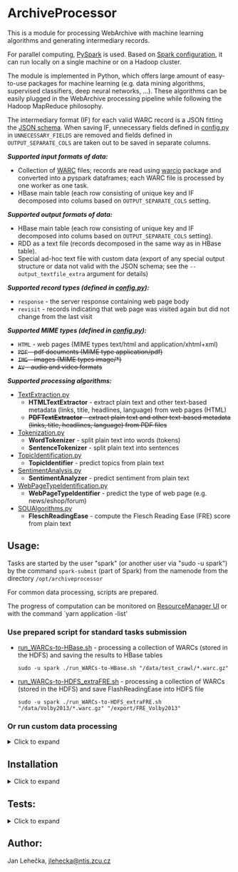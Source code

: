 # ArchiveProcessor

This is a module for processing WebArchive with machine learning algorithms and generating intermediary records.


For parallel computing, [PySpark](https://github.com/apache/spark/tree/master/python) is used. Based on [Spark configuration](http://spark.apache.org/docs/latest/configuration.html), it can 
run locally on a single machine or on a Hadoop cluster.

The module is implemented in Python, which offers large amount of easy-to-use packages for machine learning 
(e.g. data mining algorithms, supervised classifiers, deep neural networks, ...). These algorithms can be 
easily plugged in the WebArchive processing pipeline while following the 
Hadoop MapReduce philosophy.

The intermediary format (IF) for each valid WARC record is a JSON fitting 
    the [JSON schema](./schema.json). When saving IF, unnecessary fields defined in [config.py](./src/config.py)
    in `UNNECESSARY_FIELDS` are removed and fields defined in 
    `OUTPUT_SEPARATE_COLS` are taken out to be saved in separate columns.

***Supported input formats of data:***
* Collection of [WARC][1] files; records 
        are read using [warcio](https://github.com/webrecorder/warcio) package and converted into a pyspark dataframes; 
        each WARC file is processed by one 
        worker as one task.
* HBase main table (each row consisting of unique key and IF decomposed 
        into colums based on `OUTPUT_SEPARATE_COLS` setting.

***Supported output formats of data:***
* HBase main table (each row consisting of unique key and IF decomposed 
        into colums based on `OUTPUT_SEPARATE_COLS` setting).
* RDD as a text file (records decomposed in the same way as in HBase table).
* Special ad-hoc text file with custom data (export of any special output structure or
        data not valid with the JSON schema; see the `--output_textfile_extra` argument for details)

***Supported record types (defined in [config.py](./src/config.py)):***
*  `response` - the server response containing web page body
*  `revisit` - records indicating that web page was visited again but did not change from the last visit

***Supported MIME types (defined in [config.py](./src/config.py)):***
*  `HTML` - web pages (MIME types text/html and application/xhtml+xml)
*  ~~`PDF` - pdf documents (MIME type application/pdf)~~
*  ~~`IMG` - images (MIME types image/*)~~
*  ~~`AV` - audio and video formats~~

***Supported processing algorithms:***
*  [TextExtraction.py](./src/TextExtraction.py)
    * **HTMLTextExtractor** - extract plain text and other text-based metadata (links, title, headlines, language) from web pages (HTML)
    * ~~**PDFTextExtractor** - extract plain text and other text-based metadata (links, title, headlines, language) from PDF files~~
*  [Tokenization.py](./src/Tokenization.py)
    * **WordTokenizer** - split plain text into words (tokens)
    * **SentenceTokenizer** - split plain text into sentences
*  [TopicIdentification.py](./src/TopicIdentification.py)
    * **TopicIdentifier** - predict topics from plain text
*  [SentimentAnalysis.py](./src/SentimentAnalysis.py)
    * **SentimentAnalyzer** - predict sentiment from plain text
*  [WebPageTypeIdentification.py](./src/WebPageTypeIdentification.py)
    * **WebPageTypeIdentifier** - predict the type of web page (e.g. news/eshop/forum)
*  [SOUAlgorithms.py](./src/SOUAlgorithms.py)
    * **FleschReadingEase** - compute the Flesch Reading Ease (FRE) score from plain text

## Usage:
Tasks are started by the user "spark" (or another user via "sudo -u spark") by the command `spark-submit` (part of Spark) from the namenode from the directory `/opt/archiveprocessor`

For common data processing, scripts are prepared.

The progress of computation can be monitored on [ResourceManager UI](http://twann00.nkp.cz:8088/ui2) or with the command `yarn application -list'

### Use prepared script for standard tasks submission
* [run_WARCs-to-HBase.sh](./run_WARCs-to-HBase.sh) - processing a collection of WARCs (stored in the HDFS) and saving the results to HBase tables
  ```
  sudo -u spark ./run_WARCs-to-HBase.sh "/data/test_crawl/*.warc.gz"
  ```
* [run_WARCs-to-HDFS_extraFRE.sh](./run_WARCs-to-HDFS_extraFRE.sh) - processing a collection of WARCs (stored in the HDFS) and save FlashReadingEase into HDFS file
  ```
  sudo -u spark ./run_WARCs-to-HDFS_extraFRE.sh "/data/Volby2013/*.warc.gz" "/export/FRE_Volby2013"
  ```



### Or run custom data processing
<details><summary>Click to expand</summary>

##### 1. Edit selected spark properties configuration file in [spark_properties](./spark_properties) folder to set up Spark context
All spark-related setting ([cluster mode](http://spark.apache.org/docs/latest/submitting-applications.html#master-urls), 
memory setting, paths to AUT and other files, ...) should be defined here;
for full list of available Spark properties, see [Spark configuration page](http://spark.apache.org/docs/latest/configuration.html).
If not sure, select the one most suitable for you from the saved config files.

##### 2. Edit file [config.py](./src/config.py) 
You can optionally define how to set up processing algorithms, which MIME types are supported, logging setting etc.

##### 3. Submit [ArchiveProcessor.py](./src/ArchiveProcessor.py) with spark properties configuration file to Spark using `spark-submit` command with custom script:
  ```
  #!/bin/bash
  zip -j pyfiles.zip src/*.py
  export PYSPARK_PYTHON="/opt/anaconda3/bin/python"
  ./scripts/check_HBase_ThriftServer.sh
  spark-submit --properties-file spark_properties/test_cluster.conf src/ArchiveProcessor.py ...
  ```

Usage of *src/ArchiveProcessor.py*
```
usage: ArchiveProcessor.py [-h] (--input_warcs URI | --input_hbase)
                           (--output_textfile URI | --output_hbase | --output_textfile_extra URI)
                           [--onlyIDs file_name]
                           [--algseq [rtype:alg1,alg2,... [rtype:alg1,alg2,... ...]]]

WebArchive Processor

optional arguments:
  -h, --help            show this help message and exit
  --input_warcs URI     URI to locate input WARC files. Supported filesystems:
                        local FS (URI "file:///path/to/data"), HDFS (URI
                        "/path/to/data"). Globs are supported. (default: None)
  --input_hbase         If true, data are read from the main HBase table.
                        Skipping reading WARC files can be useful for fast
                        updates in already processed data. (default: False)
  --output_textfile URI
                        URI to store output RDD as a text file. Supported
                        filesystems: local FS (URI "file:///path/to/data"),
                        HDFS (URI "/path/to/data"). (default: None)
  --output_hbase        If true, processed data are written into the main
                        HBase table. (default: False)
  --output_textfile_extra URI
                        URI to save special RDD as a text file. Use this
                        argument to export any special output structure or
                        data not valid with the JSON schema. All data saved
                        into "extra" field (list) during the processing will
                        be exported. Supported filesystems: local FS (URI
                        "file:///path/to/data"), HDFS (URI "/path/to/data").
                        (default: None)
  --onlyIDs file_name   Process only restricted subset of input data. The
                        subset is defined by a file with list of WARC record
                        IDs (one per line). Each ID should be UUID as URN (RFC
                        4122 standard), e.g.
                        "urn:uuid:f81d4fae-7dec-11d0-a765-00a0c91e6bf6"
                        (default: None)
  --algseq [rtype:alg1,alg2,... [rtype:alg1,alg2,... ...]]
                        Sequences of algorithms to process given data. Each
                        sequence must be a string in format "record-
                        type:alg1,alg2,...". Record types are groups of MIME-
                        types defined in config.py (e.g. HTML, PDF, IMG, ...).
                        Algorithms are names of processing clases (e.g.
                        HTMLTextExtractor). Only record types specified in
                        this argument will be processed and saved, all other
                        will be ignored. For keeping record type in data
                        without processing, set empty sequence of algorithms.
                        (default: HTML:HTMLTextExtractor)
```

#### Examples:
To extract plain texts from HTML records in example WARC file included in this git and save processed RDD into a text file `test_output`, run:
```
spark-submit \
  --properties-file spark_properties.conf \
  src/ArchiveProcessor.py \
    --input_warcs "example-20200623-crawler0.warc.gz" \
    --output_textfile "test_output"
```

To extract plain texts, topics and sentiment from HTML records in all WARC files located in HDFS and save processed data into HBase table, run:
```
spark-submit \
  --properties-file spark_properties.conf \
  src/ArchiveProcessor.py \
    --input_warcs "hdfs://host:port/path/to/warc/files/*.warc.gz" \
    --algseq "HTML:HTMLTextExtractor,TopicIdentifier,SentimentAnalyzer" \
    --output_hbase
```
</details>

## Installation
<details><summary>Click to expand</summary>

*Note: This tool was optimized and tested for Hadoop Cluster with [Ambari 2.7.4.0](https://docs.cloudera.com/HDPDocuments/Ambari-2.7.4.0/bk_ambari-installation/content/ch_Getting_Ready.html) (with [HDP-3.1.4.0](https://docs.cloudera.com/HDPDocuments/HDP3/HDP-3.1.4/release-notes/content/comp_versions.html)) on CentOS Linux release 7.6.1810.*

### 1. Preparing all machines in the cluster:
* *Run the following commands on all cluster machines (namenode + datanodes)*
* *Run it by any user with sudo rights and rights to gitlab repositories of ZČU*

**Required packages:**
```
sudo yum install -y git wget gcc-c++ java-1.8.0-openjdk-devel
```
**Install Anaconda (Python 3.7.6) into `/opt/anaconda3` (must be the same on all machines)**
```
cd ~
wget https://repo.anaconda.com/archive/Anaconda3-2020.02-Linux-x86_64.sh -O ./anaconda.sh
chmod +x ./anaconda.sh
sudo ./anaconda.sh -b -p /opt/anaconda3
rm -f ./anaconda.sh
```
**Git clone + installation of necessary python packages:**
```
cd ~
git clone https://gitlab.nkp.cz/kybernetika-zcu/archiveprocessor.git
sudo /opt/anaconda3/bin/pip install -r ./archiveprocessor/requirements.txt
```
**Prepare folders and set permissions for local application storage (for local logs and models):**
```
sudo mkdir -p /opt/archiveprocessor
sudo setfacl -R -m u:spark:rwx,d:u:spark:rwx /opt/archiveprocessor
sudo setfacl -R -m u:yarn:rwx,d:u:yarn:rwx /opt/archiveprocessor
```

**Download trained classifiers for text analysis:**
* These are large files, versioning via gitlab is not suitable
* So far solved by a one-time (monthly expiration) link via filesender (CESNET)
```
cd /opt/archiveprocessor
sudo wget -O trained_classifiers.tar.gz "https://filesender.cesnet.cz/download.php?token=382475bb-da8d-cbf2-aca3-502b6e997043&files_ids=164942"
sudo tar xzf trained_classifiers.tar.gz
sudo rm trained_classifiers.tar.gz
```

### 2. Preparing the repository on the master namenode:
* *The following commands only need to be run on the machine from which the tasks will be run (namenode)*
* *Run it by any user with sudo rights and rights to gitlab repositories of ZČU*

**Copy the entire repository to `/opt/archiveprocessor` and set the rights of the users who will work with the tool:**
```
sudo cp -R ~/archiveprocessor /opt
sudo setfacl -R -m u:spark:rwx,d:u:spark:rwx /opt/archiveprocessor
sudo setfacl -R -m u:leheckaj:rwx,d:u:leheckaj:rwx /opt/archiveprocessor
...
```
</details>

## Tests:
<details><summary>Click to expand</summary>

### Test correctly installed Spark+YARN
* *Tests the short sample job included in the Spark installation in both deploy modes: YARN client and cluster*
* *Runs by user spark on namenode*
```
sudo -u spark spark-submit --master yarn --deploy-mode cluster --class org.apache.spark.examples.SparkPi /usr/hdp/3.1.4.0-315/spark2/examples/jars/spark-examples_2. 11-2.3.2.3.1.4.0-315.spring 10
sudo -u spark spark-submit --master yarn --deploy-mode client --class org.apache.spark.examples.SparkPi /usr/hdp/3.1.4.0-315/spark2/examples/jars/spark-examples_2. 11-2.3.2.3.1.4.0-315.spring 10
```

### Test the ArchiveProcessor tool
For the test, gradually run the tests in the directory [cluster_tests](./cluster_tests) from 1 (the simplest) to the full functionality of the tool in the cluster:

1. `sudo -u spark ./run_test1.sh` ... local extraction of the text of one WARC on local fs (after running, the directory "/opt/archiveprocessor/output" should appear with the processed data)
2. `sudo -u spark ./run_test2.sh` ... local extraction of the text of one WARC to HDFS (after running, the directory "/user/spark/output" should appear in HDFS)
3. `sudo -u spark ./run_test3.sh` ... local extraction of the text of one WARC into HBase (after running, records should appear in HBase tables
4. `sudo -u spark ./run_test4.sh` ... local extraction of text, topics and sentiment of one WARC into HBase (test whether the trained models work)
5. `sudo -u spark ./run_test5.sh` ... local copy of WARC to HDFS and text extraction of one WARC from HDFS to HBase
6. `sudo -u spark ./run_test6.sh` ... local text extraction of multiple WARCs from HDFS to HBase
7. `sudo -u spark ./run_test7.sh` ... local text extraction of multiple WARCs from HDFS to HBase, use all CPUs
8. `sudo -u spark ./run_test8.sh` ... YARN cluster: text extraction of multiple WARCs from HDFS to HBase
9. `sudo -u spark ./run_test9.sh` ... YARN cluster: extraction of text, topics and sentiment of more WARCs from HDFS to HBase (full functionality of the tool in the cluster)

### Unit tests
TBD
</details>

## Author:
Jan Lehečka, jlehecka@ntis.zcu.cz
    
    
[1]: https://iipc.github.io/warc-specifications/specifications/warc-format/warc-1.1/
[2]: https://tools.ietf.org/html/rfc3548.html
